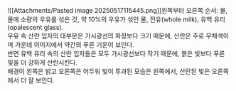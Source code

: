 ![[Attachments/Pasted image 20250517115445.png]]왼쪽부터 오른쪽 순서: 물, 물에 소량의 우유를 섞은 것, 약 10%의 우유가 섞인 물, 전유(whole milk), 유백 유리(opalescent glass).  
우유 속 산란 입자의 대부분은 가시광선의 파장보다 크기 때문에, 산란은 주로 무채색이며 가운데 이미지에서 약간의 푸른 기운이 보인다.  
반면 유백 유리 속의 산란 입자들은 모두 가시광선보다 작기 때문에, 붉은 빛보다 푸른 빛을 더 강하게 산란시킨다.  
배경이 왼쪽은 밝고 오른쪽은 어두워 빛이 투과된 모습은 왼쪽에서, 산란된 빛은 오른쪽에서 더 잘 보인다.